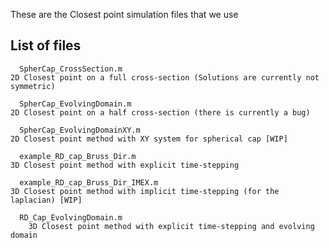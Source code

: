 These are the Closest point simulation files that we use

List of files
------------------------------------------------
      SpherCap_CrossSection.m
	2D Closest point on a full cross-section (Solutions are currently not symmetric)
	
      SpherCap_EvolvingDomain.m
	2D Closest point on a half cross-section (there is currently a bug)
	
      SpherCap_EvolvingDomainXY.m
	2D Closest point method with XY system for spherical cap [WIP]
	
      example_RD_cap_Bruss_Dir.m
	3D Closest point method with explicit time-stepping
	
      example_RD_cap_Bruss_Dir_IMEX.m
	3D Closest point method with implicit time-stepping (for the laplacian) [WIP]
	
      RD_Cap_EvolvingDomain.m 	             
        3D Closest point method with explicit time-stepping and evolving domain
